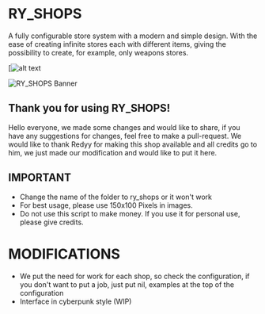 # RY_SHOPS
A fully configurable store system with a modern and simple design.
With the ease of creating infinite stores each with different items, giving the possibility to create, for example, only weapons stores.

[![alt text](https://cdn.discordapp.com/attachments/1046563483652718624/1081327847374864455/image.png)




![RY_SHOPS Banner](https://cdn.discordapp.com/attachments/1006965926668812380/1049173893711138876/teste_AdobeExpress.gif)
## Thank you for using RY_SHOPS!
Hello everyone, we made some changes and would like to share, if you have any suggestions for changes, feel free to make a pull-request.
We would like to thank Redyy for making this shop available and all credits go to him, we just made our modification and would like to put it here.

## IMPORTANT

- Change the name of the folder to ry_shops or it won't work
- For best usage, please use 150x100 Pixels in images.
- Do not use this script to make money. If you use it for personal use, please give credits.

# MODIFICATIONS
- We put the need for work for each shop, so check the configuration, if you don't want to put a job, just put nil, examples at the top of the configuration
- Interface in cyberpunk style (WIP)
